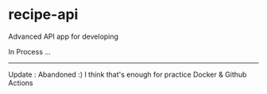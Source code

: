 # recipe-api
Advanced API app for developing

In Process ...


----------------------------------------------------------------------------------------------------------------------------------------------------------------------------------------------------------------
Update :
Abandoned :)
I think that's enough for practice Docker & Github Actions
